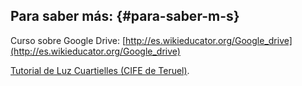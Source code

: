 ## Para saber más: {#para-saber-m-s}

Curso sobre Google Drive: [http://es.wikieducator.org/Google_drive](http://es.wikieducator.org/Google_drive)

[Tutorial de Luz Cuartielles (CIFE de Teruel)](https://issuu.com/luzcpralcaniz/docs/google_classroom).